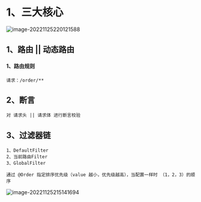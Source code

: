 # 1、三大核心

![image-20221125220121588](C:\Users\CSB7D0\Desktop\mca\typroImage\image-20221125220121588.png)

## 1、路由 || 动态路由

#### 1、路由规则

~~~
请求：/order/** 
~~~



## 2、断言

~~~
对 请求头 || 请求体 进行断言校验
~~~



## 3、过滤器链

~~~
1、DefaultFilter
2、当前路由Filter
3、GlobalFilter

通过 @Order 指定排序优先级（value 越小，优先级越高），当配置一样时 （1，2，3）的顺序
~~~



![image-20221125215141694](C:\Users\CSB7D0\Desktop\mca\typroImage\image-20221125215141694.png)